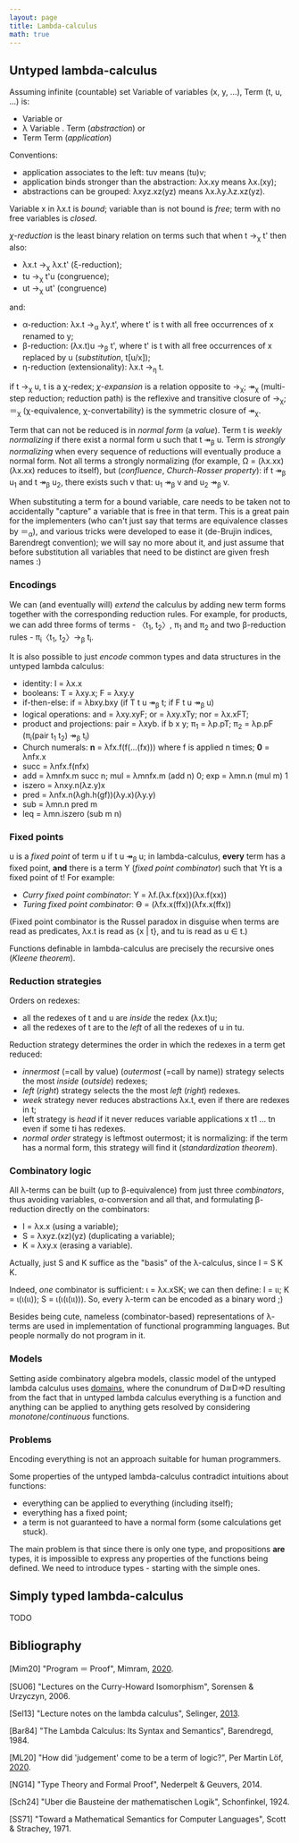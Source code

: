 ```yaml
---
layout: page
title: Lambda-calculus
math: true
---
```


## Untyped lambda-calculus ##

Assuming infinite (countable) set Variable of variables (x, y, ...),
Term (t, u, ...) is:
- Variable           or
- λ Variable . Term  (_abstraction_) or
- Term Term          (_application_)

Conventions:
  - application associates to the left: tuv means (tu)v;
  - application binds stronger than the abstraction: λx.xy means λx.(xy);
  - abstractions can be grouped: λxyz.xz(yz) means λx.λy.λz.xz(yz).

Variable x in λx.t is _bound_; variable than is not bound is _free_;
term with no free variables is _closed_.

_χ-reduction_ is the least binary relation on terms
such that when t →<sub>χ</sub> t' then also:
- λx.t →<sub>χ</sub> λx.t' (ξ-reduction);
- tu →<sub>χ</sub> t'u (congruence);
- ut →<sub>χ</sub> ut' (congruence)

and:
- α-reduction: λx.t →<sub>α</sub> λy.t', where t' is t with all free occurrences of x
renamed to y;
- β-reduction: (λx.t)u →<sub>β</sub> t', where t' is t with all free occurrences of x
replaced by u (_substitution_, t[u/x]);
- η-reduction (extensionality): λx.t →<sub>η</sub> t.

if t →<sub>χ</sub> u, t is a χ-redex; _χ-expansion_ is a relation opposite to →<sub>χ</sub>;
↠<sub>χ</sub> (multi-step reduction; reduction path) is the reflexive and transitive
closure of →<sub>χ</sub>; ＝<sub>χ</sub> (χ-equivalence, χ-convertability) is the symmetric closure
of ↠<sub>χ</sub>.

Term that can not be reduced is in _normal form_ (a _value_). Term t is _weekly
normalizing_ if there exist a normal form u such that t ↠<sub>β</sub> u. Term is
_strongly normalizing_ when every sequence of reductions will eventually produce a
normal form. Not all terms a strongly normalizing (for example, Ω = (λx.xx)(λx.xx)
reduces to itself), but (_confluence_, _Church-Rosser property_):
if t ↠<sub>β</sub> u<sub>1</sub> and t ↠<sub>β</sub> u<sub>2</sub>,
there exists such v that: u<sub>1</sub> ↠<sub>β</sub> v and u<sub>2</sub> ↠<sub>β</sub> v.

When substituting a term for a bound variable, care needs to be taken not to
accidentally "capture" a variable that is free in that term. This is a great pain
for the implementers (who can't just say that terms are equivalence classes
by ＝<sub>α</sub>), and various tricks were developed to ease it (de-Brujin
indices, Barendregt convention); we will say no more about it, and just assume
that before substitution all variables that need to be distinct are given fresh names :)

### Encodings ###

We can (and eventually will) _extend_ the calculus by adding new term forms together
with the corresponding reduction rules. For example, for products,
we can add three forms of terms -
〈t<sub>1</sub>, t<sub>2</sub>〉, π<sub>1</sub> and π<sub>2</sub> and two
β-reduction rules - π<sub>i</sub>〈t<sub>1</sub>, t<sub>2</sub>〉→<sub>β</sub> t<sub>i</sub>.

It is also possible to just _encode_ common types and data structures in the untyped lambda calculus:
- identity: I = λx.x
- booleans: T = λxy.x; F = λxy.y
- if-then-else: if = λbxy.bxy (if T t u ↠<sub>β</sub> t; if F t u ↠<sub>β</sub> u)
- logical operations: and = λxy.xyF; or = λxy.xTy; nor = λx.xFT;
- product and projections: pair = λxyb. if b x y; π<sub>1</sub> = λp.pT; π<sub>2</sub> = λp.pF
(π<sub>i</sub>(pair t<sub>1</sub> t<sub>2</sub>) ↠<sub>β</sub> t<sub>i</sub>)
- Church numerals: **n** = λfx.f(f(...(fx))) where f is applied n times; **0** = λnfx.x
- succ = λnfx.f(nfx)
- add = λmnfx.m succ n; mul = λmnfx.m (add n) 0; exp = λmn.n (mul m) 1
- iszero = λnxy.n(λz.y)x
- pred = λnfx.n(λgh.h(gf))(λy.x)(λy.y)
- sub = λmn.n pred m
- leq = λmn.iszero (sub m n)

### Fixed points ###

u is a _fixed point_ of term u if t u ↠<sub>β</sub> u; in lambda-calculus,
**every** term has a fixed point, **and** there is a term Y (_fixed point combinator_)
such that Yt is a fixed point of t! For example:
- _Curry fixed point combinator_: Y = λf.(λx.f(xx))(λx.f(xx))
- _Turing fixed point combinator_: ϴ = (λfx.x(ffx))(λfx.x(ffx))

(Fixed point combinator is the Russel paradox in disguise when terms are read as
predicates, λx.t is read as {x | t}, and tu is read as u ∈ t.)

Functions definable in lambda-calculus are precisely the recursive ones 
(_Kleene theorem_).

### Reduction strategies ###

Orders on redexes:
 - all the redexes of t and u are _inside_ the redex (λx.t)u;
 - all the redexes of t are to the _left_ of all the redexes of u in tu.

Reduction strategy determines the order in which the redexes in a term get reduced:
- _innermost_ (=call by value) (_outermost_ (=call by name)) strategy selects the most _inside_ (_outside_) redexes;
- _left_ (_right_) strategy selects the the most _left_ (_right_) redexes.
- _week_ strategy never reduces abstractions λx.t, even if there are redexes in t;
- left strategy is _head_ if it never reduces variable applications x t1 ... tn even
  if some ti has redexes.
- _normal order_ strategy is leftmost outermost; it is normalizing: if the term has
  a normal form, this strategy will find it (_standardization theorem_).

### Combinatory logic ###

All λ-terms can be built (up to β-equivalence) from just three _combinators_, thus avoiding
variables, α-conversion and all that, and formulating β-reduction directly on the combinators:
- I = λx.x (using a variable);
- S = λxyz.(xz)(yz) (duplicating a variable);
- K = λxy.x (erasing a variable).

Actually, just S and K suffice as the "basis" of the λ-calculus, since I = S K K.

Indeed, _one_ combinator is sufficient: ι = λx.xSK; we can then define:
I = ιι; K = ι(ι(ιι)); S = ι(ι(ι(ιι))). So, every λ-term can be encoded as a binary word ;)

Besides being cute, nameless (combinator-based) representations of λ-terms are
used in implementation of functional programming languages. But people normally do not program in it.

### Models ###

Setting aside combinatory algebra models, classic model of the untyped
lambda calculus uses [domains](https://ncatlab.org/nlab/show/domain+theory),
where the conundrum of D≅D⇒D resulting from the fact that in untyped lambda calculus
everything is a function and anything can be applied to anything gets resolved by
considering _monotone_/_continuous_ functions.

### Problems ###

Encoding everything is not an approach suitable for human programmers.

Some properties of the untyped lambda-calculus contradict intuitions about functions:
- everything can be applied to everything (including itself);
- everything has a fixed point;
- a term is not guaranteed to have a normal form (some calculations get stuck).

The main problem is that since there is only one type, and propositions **are** types,
it is impossible to express any properties of the functions being defined.
We need to introduce types - starting with the simple ones.

## Simply typed lambda-calculus ##

TODO

## Bibliography ##

[Mim20] "Program ＝ Proof", Mimram, [2020](https://www.lix.polytechnique.fr/Labo/Samuel.Mimram/teaching/INF551/course.pdf).

[SU06] "Lectures on the Curry-Howard Isomorphism", Sorensen & Urzyczyn, 2006.

[Sel13] "Lecture notes on the lambda calculus", Selinger, [2013](https://arxiv.org/pdf/0804.3434.pdf).

[Bar84] "The Lambda Calculus: Its Syntax and Semantics", Barendregd, 1984.

[ML20] "How did 'judgement' come to be a term of logic?", Per Martin Löf,
 [2020](https://www.youtube.com/watch?v=FGUzgcLXNuk&ab_channel=LogicandFoundationsofMathematics).

[NG14] "Type Theory and Formal Proof", Nederpelt & Geuvers, 2014.

[Sch24] "Uber die Bausteine der mathematischen Logik", Schonfinkel, 1924.

[SS71] "Toward a Mathematical Semantics for Computer Languages", Scott & Strachey, 1971.
